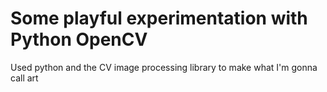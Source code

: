 # Some playful experimentation with Python OpenCV

Used python and the CV image processing library to make what I'm gonna call art
